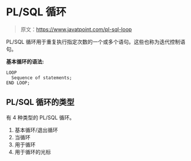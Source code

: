 # PL/SQL 循环

> 原文：<https://www.javatpoint.com/pl-sql-loop>

PL/SQL 循环用于重复执行指定次数的一个或多个语句。这些也称为迭代控制语句。

**基本循环的语法:**

```
LOOP
  Sequence of statements;
END LOOP;

```

## PL/SQL 循环的类型

有 4 种类型的 PL/SQL 循环。

1.  基本循环/退出循环
2.  当循环
3.  用于循环
4.  用于循环的光标